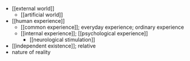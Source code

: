 - [[external world]]
    - [[artificial world]]
- [[human experience]]
    - [[common experience]]; everyday experience; ordinary experience
    - [[internal experience]]; [[psychological experience]]
        - [[neurological stimulation]]
- [[independent existence]]; relative
- nature of reality

